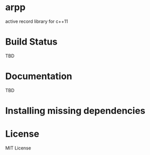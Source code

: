 # arpp

active record library for c++11

# Build Status

TBD

# Documentation

TBD

# Installing missing dependencies


# License

MIT License
